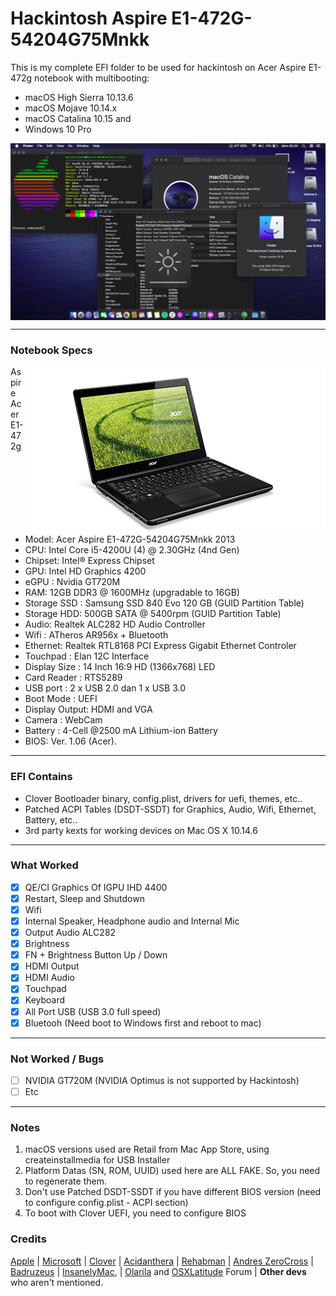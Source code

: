 # Hackintosh Aspire E1-472G-54204G75Mnkk
This is my complete EFI folder to be used for hackintosh on Acer Aspire E1-472g notebook with multibooting:
- macOS High Sierra 10.13.6
- macOS Mojave 10.14.x
- macOS Catalina 10.15 and
- Windows 10 Pro


<img src="/IMG/Catalina.png?raw=true" alt="macOS Catalina" align="center">

--------------------------------------------------------------------------------------------

### Notebook Specs
<img src="/IMG/E1-472g.png?raw=true" alt="Acer Aspire E1-472G" align="right">
 
 Aspire Acer E1-472g
 - Model: Acer Aspire E1-472G-54204G75Mnkk 2013
 - CPU: Intel Core i5-4200U (4) @ 2.30GHz (4nd Gen)
 - Chipset: Intel® Express Chipset
 - GPU: Intel HD Graphics 4200
 - eGPU : Nvidia GT720M
 - RAM: 12GB DDR3 @ 1600MHz (upgradable to 16GB)
 - Storage SSD : Samsung SSD 840 Evo 120 GB (GUID Partition Table)
 - Storage HDD: 500GB SATA @ 5400rpm (GUID Partition Table)
 - Audio: Realtek ALC282 HD Audio Controller
 - Wifi : ATheros AR956x + Bluetooth
 - Ethernet: Realtek RTL8168 PCI Express Gigabit Ethernet Controler
 - Touchpad : Elan 12C Interface
 - Display Size : 14 Inch 16:9 HD (1366x768) LED
 - Card Reader : RTS5289
 - USB port : 2 x USB 2.0 dan 1 x USB 3.0
 - Boot Mode : UEFI
 - Display Output: HDMI and VGA
 - Camera : WebCam
 - Battery : 4-Cell @2500 mA Lithium-ion Battery
 - BIOS: Ver. 1.06 (Acer).

--------------------------------------------------------------------------------------------

### EFI Contains
 - Clover Bootloader binary, config.plist, drivers for uefi, themes, etc..
 - Patched ACPI Tables (DSDT-SSDT) for Graphics, Audio, Wifi, Ethernet, Battery, etc..
 - 3rd party kexts for working devices on Mac OS X 10.14.6 
 
 --------------------------------------------------------------------------------------------
 
### What Worked
- [x] QE/CI Graphics Of IGPU IHD 4400
- [x] Restart, Sleep and Shutdown
- [x] Wifi
- [x] Internal Speaker, Headphone audio and Internal Mic
- [x] Output Audio ALC282
- [x] Brightness 
- [x] FN + Brightness Button Up / Down
- [x] HDMI Output
- [x] HDMI Audio
- [x] Touchpad
- [x] Keyboard
- [x] All Port USB (USB 3.0 full speed)
- [x] Bluetooh (Need boot to Windows first and reboot to mac)

--------------------------------------------------------------------------------------------

### Not Worked / Bugs
- [ ] NVIDIA GT720M (NVIDIA Optimus is not supported by Hackintosh)
- [ ] Etc

--------------------------------------------------------------------------------------------

### Notes
1. macOS versions used are Retail from Mac App Store, using createinstallmedia for USB Installer
2. Platform Datas (SN, ROM, UUID) used here are ALL FAKE. So, you need to regenerate them.
3. Don't use Patched DSDT-SSDT if you have different BIOS version (need to configure config.plist - ACPI section)
4. To boot with Clover UEFI, you need to configure BIOS

### Credits
[Apple](https://www.apple.com) | [Microsoft](https://www.microsoft.com/en-us/windows) | [Clover](https://sourceforge.net/projects/cloverefiboot) | [Acidanthera](https://github.com/acidanthera) | [Rehabman](https://github.com/RehabMan/Laptop-DSDT-Patch) | [Andres ZeroCross](https://github.com/andreszerocross) | [Badruzeus](https://github.com/badruzeus) | [InsanelyMac](https://www.insanelymac.com/forum), | [Olarila](http://olarila.com/forum) and [OSXLatitude](https://osxlatitude.com/forums) Forum | <b>Other devs</b> who aren't mentioned.
